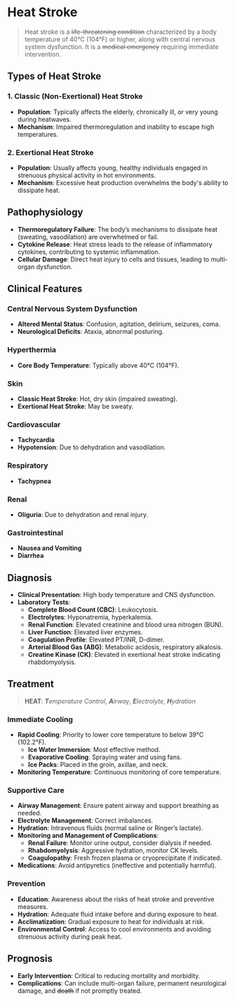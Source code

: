 # Heat Stroke

> Heat stroke is a ~~life-threatening condition~~ characterized by a body temperature of 40°C (104°F) or higher, along with central nervous system dysfunction. It is a ~~medical emergency~~ requiring immediate intervention.

## Types of Heat Stroke

### 1. Classic (Non-Exertional) Heat Stroke

- **Population**: Typically affects the elderly, chronically ill, or very young during heatwaves.
- **Mechanism**: Impaired thermoregulation and inability to escape high temperatures.

### 2. Exertional Heat Stroke

- **Population**: Usually affects young, healthy individuals engaged in strenuous physical activity in hot environments.
- **Mechanism**: Excessive heat production overwhelms the body's ability to dissipate heat.

## Pathophysiology

- **Thermoregulatory Failure**: The body’s mechanisms to dissipate heat (sweating, vasodilation) are overwhelmed or fail.
- **Cytokine Release**: Heat stress leads to the release of inflammatory cytokines, contributing to systemic inflammation.
- **Cellular Damage**: Direct heat injury to cells and tissues, leading to multi-organ dysfunction.

## Clinical Features

### Central Nervous System Dysfunction

- **Altered Mental Status**: Confusion, agitation, delirium, seizures, coma.
- **Neurological Deficits**: Ataxia, abnormal posturing.

### Hyperthermia

- **Core Body Temperature**: Typically above 40°C (104°F).

### Skin

- **Classic Heat Stroke**: Hot, dry skin (impaired sweating).
- **Exertional Heat Stroke**: May be sweaty.

### Cardiovascular

- **Tachycardia**
- **Hypotension**: Due to dehydration and vasodilation.

### Respiratory

- **Tachypnea**

### Renal

- **Oliguria**: Due to dehydration and renal injury.

### Gastrointestinal

- **Nausea and Vomiting**
- **Diarrhea**

## Diagnosis

- **Clinical Presentation**: High body temperature and CNS dysfunction.
- **Laboratory Tests**:
  - **Complete Blood Count (CBC)**: Leukocytosis.
  - **Electrolytes**: Hyponatremia, hyperkalemia.
  - **Renal Function**: Elevated creatinine and blood urea nitrogen (BUN).
  - **Liver Function**: Elevated liver enzymes.
  - **Coagulation Profile**: Elevated PT/INR, D-dimer.
  - **Arterial Blood Gas (ABG)**: Metabolic acidosis, respiratory alkalosis.
  - **Creatine Kinase (CK)**: Elevated in exertional heat stroke indicating rhabdomyolysis.

## Treatment

> **HEAT**: _**T**emperature Control_, _**A**irway_, _**E**lectrolyte_, _**H**ydration_

### Immediate Cooling

- **Rapid Cooling**: Priority to lower core temperature to below 39°C (102.2°F).
  - **Ice Water Immersion**: Most effective method.
  - **Evaporative Cooling**: Spraying water and using fans.
  - **Ice Packs**: Placed in the groin, axillae, and neck.
- **Monitoring Temperature**: Continuous monitoring of core temperature.

### Supportive Care

- **Airway Management**: Ensure patent airway and support breathing as needed.
- **Electrolyte Management**: Correct imbalances.
- **Hydration**: Intravenous fluids (normal saline or Ringer’s lactate).
- **Monitoring and Management of Complications**:
  - **Renal Failure**: Monitor urine output, consider dialysis if needed.
  - **Rhabdomyolysis**: Aggressive hydration, monitor CK levels.
  - **Coagulopathy**: Fresh frozen plasma or cryoprecipitate if indicated.
- **Medications**: Avoid antipyretics (ineffective and potentially harmful).

### Prevention

- **Education**: Awareness about the risks of heat stroke and preventive measures.
- **Hydration**: Adequate fluid intake before and during exposure to heat.
- **Acclimatization**: Gradual exposure to heat for individuals at risk.
- **Environmental Control**: Access to cool environments and avoiding strenuous activity during peak heat.

## Prognosis

- **Early Intervention**: Critical to reducing mortality and morbidity.
- **Complications**: Can include multi-organ failure, permanent neurological damage, and ~~death~~ if not promptly treated.
